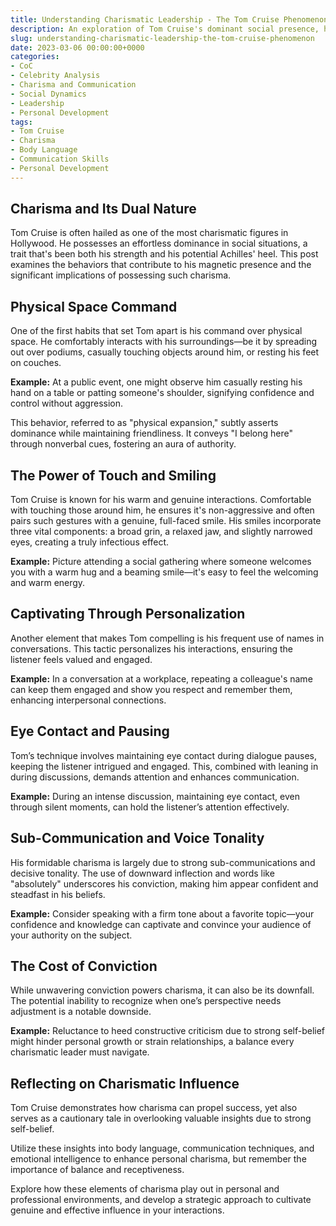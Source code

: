 ```yaml
---
title: Understanding Charismatic Leadership - The Tom Cruise Phenomenon
description: An exploration of Tom Cruise's dominant social presence, his charismatic techniques, and the potential downsides of charisma.
slug: understanding-charismatic-leadership-the-tom-cruise-phenomenon 
date: 2023-03-06 00:00:00+0000
categories:
- CoC
- Celebrity Analysis
- Charisma and Communication
- Social Dynamics
- Leadership
- Personal Development
tags:
- Tom Cruise
- Charisma
- Body Language
- Communication Skills
- Personal Development
---
```


## Charisma and Its Dual Nature

Tom Cruise is often hailed as one of the most charismatic figures in Hollywood. He possesses an effortless dominance in social situations, a trait that's been both his strength and his potential Achilles' heel. This post examines the behaviors that contribute to his magnetic presence and the significant implications of possessing such charisma.

## Physical Space Command

One of the first habits that set Tom apart is his command over physical space. He comfortably interacts with his surroundings—be it by spreading out over podiums, casually touching objects around him, or resting his feet on couches.

**Example:** At a public event, one might observe him casually resting his hand on a table or patting someone's shoulder, signifying confidence and control without aggression.

This behavior, referred to as "physical expansion," subtly asserts dominance while maintaining friendliness. It conveys "I belong here" through nonverbal cues, fostering an aura of authority.

## The Power of Touch and Smiling

Tom Cruise is known for his warm and genuine interactions. Comfortable with touching those around him, he ensures it's non-aggressive and often pairs such gestures with a genuine, full-faced smile. His smiles incorporate three vital components: a broad grin, a relaxed jaw, and slightly narrowed eyes, creating a truly infectious effect.

**Example:** Picture attending a social gathering where someone welcomes you with a warm hug and a beaming smile—it's easy to feel the welcoming and warm energy.

## Captivating Through Personalization

Another element that makes Tom compelling is his frequent use of names in conversations. This tactic personalizes his interactions, ensuring the listener feels valued and engaged.

**Example:** In a conversation at a workplace, repeating a colleague's name can keep them engaged and show you respect and remember them, enhancing interpersonal connections.

## Eye Contact and Pausing

Tom’s technique involves maintaining eye contact during dialogue pauses, keeping the listener intrigued and engaged. This, combined with leaning in during discussions, demands attention and enhances communication.

**Example:** During an intense discussion, maintaining eye contact, even through silent moments, can hold the listener’s attention effectively.

## Sub-Communication and Voice Tonality

His formidable charisma is largely due to strong sub-communications and decisive tonality. The use of downward inflection and words like "absolutely" underscores his conviction, making him appear confident and steadfast in his beliefs.

**Example:** Consider speaking with a firm tone about a favorite topic—your confidence and knowledge can captivate and convince your audience of your authority on the subject.

## The Cost of Conviction

While unwavering conviction powers charisma, it can also be its downfall. The potential inability to recognize when one’s perspective needs adjustment is a notable downside.

**Example:** Reluctance to heed constructive criticism due to strong self-belief might hinder personal growth or strain relationships, a balance every charismatic leader must navigate.

## Reflecting on Charismatic Influence

Tom Cruise demonstrates how charisma can propel success, yet also serves as a cautionary tale in overlooking valuable insights due to strong self-belief.

Utilize these insights into body language, communication techniques, and emotional intelligence to enhance personal charisma, but remember the importance of balance and receptiveness.

Explore how these elements of charisma play out in personal and professional environments, and develop a strategic approach to cultivate genuine and effective influence in your interactions.

